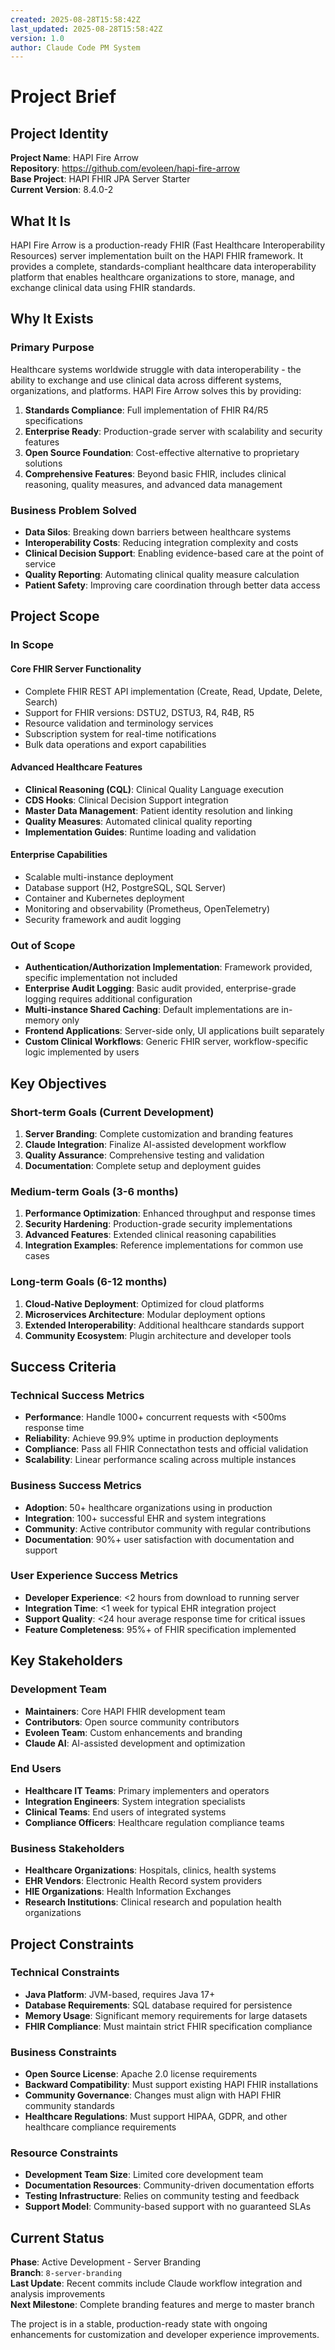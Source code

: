 ```yaml
---
created: 2025-08-28T15:58:42Z
last_updated: 2025-08-28T15:58:42Z
version: 1.0
author: Claude Code PM System
---
```


# Project Brief

## Project Identity

**Project Name**: HAPI Fire Arrow  
**Repository**: https://github.com/evoleen/hapi-fire-arrow  
**Base Project**: HAPI FHIR JPA Server Starter  
**Current Version**: 8.4.0-2  

## What It Is

HAPI Fire Arrow is a production-ready FHIR (Fast Healthcare Interoperability Resources) server implementation built on the HAPI FHIR framework. It provides a complete, standards-compliant healthcare data interoperability platform that enables healthcare organizations to store, manage, and exchange clinical data using FHIR standards.

## Why It Exists

### Primary Purpose
Healthcare systems worldwide struggle with data interoperability - the ability to exchange and use clinical data across different systems, organizations, and platforms. HAPI Fire Arrow solves this by providing:

1. **Standards Compliance**: Full implementation of FHIR R4/R5 specifications
2. **Enterprise Ready**: Production-grade server with scalability and security features
3. **Open Source Foundation**: Cost-effective alternative to proprietary solutions
4. **Comprehensive Features**: Beyond basic FHIR, includes clinical reasoning, quality measures, and advanced data management

### Business Problem Solved
- **Data Silos**: Breaking down barriers between healthcare systems
- **Interoperability Costs**: Reducing integration complexity and costs
- **Clinical Decision Support**: Enabling evidence-based care at the point of service
- **Quality Reporting**: Automating clinical quality measure calculation
- **Patient Safety**: Improving care coordination through better data access

## Project Scope

### In Scope

#### Core FHIR Server Functionality
- Complete FHIR REST API implementation (Create, Read, Update, Delete, Search)
- Support for FHIR versions: DSTU2, DSTU3, R4, R4B, R5
- Resource validation and terminology services
- Subscription system for real-time notifications
- Bulk data operations and export capabilities

#### Advanced Healthcare Features
- **Clinical Reasoning (CQL)**: Clinical Quality Language execution
- **CDS Hooks**: Clinical Decision Support integration
- **Master Data Management**: Patient identity resolution and linking  
- **Quality Measures**: Automated clinical quality reporting
- **Implementation Guides**: Runtime loading and validation

#### Enterprise Capabilities
- Scalable multi-instance deployment
- Database support (H2, PostgreSQL, SQL Server)
- Container and Kubernetes deployment
- Monitoring and observability (Prometheus, OpenTelemetry)
- Security framework and audit logging

### Out of Scope
- **Authentication/Authorization Implementation**: Framework provided, specific implementation not included
- **Enterprise Audit Logging**: Basic audit provided, enterprise-grade logging requires additional configuration
- **Multi-instance Shared Caching**: Default implementations are in-memory only
- **Frontend Applications**: Server-side only, UI applications built separately
- **Custom Clinical Workflows**: Generic FHIR server, workflow-specific logic implemented by users

## Key Objectives

### Short-term Goals (Current Development)
1. **Server Branding**: Complete customization and branding features
2. **Claude Integration**: Finalize AI-assisted development workflow
3. **Quality Assurance**: Comprehensive testing and validation
4. **Documentation**: Complete setup and deployment guides

### Medium-term Goals (3-6 months)
1. **Performance Optimization**: Enhanced throughput and response times
2. **Security Hardening**: Production-grade security implementations
3. **Advanced Features**: Extended clinical reasoning capabilities
4. **Integration Examples**: Reference implementations for common use cases

### Long-term Goals (6-12 months)
1. **Cloud-Native Deployment**: Optimized for cloud platforms
2. **Microservices Architecture**: Modular deployment options
3. **Extended Interoperability**: Additional healthcare standards support
4. **Community Ecosystem**: Plugin architecture and developer tools

## Success Criteria

### Technical Success Metrics
- **Performance**: Handle 1000+ concurrent requests with <500ms response time
- **Reliability**: Achieve 99.9% uptime in production deployments
- **Compliance**: Pass all FHIR Connectathon tests and official validation
- **Scalability**: Linear performance scaling across multiple instances

### Business Success Metrics
- **Adoption**: 50+ healthcare organizations using in production
- **Integration**: 100+ successful EHR and system integrations
- **Community**: Active contributor community with regular contributions
- **Documentation**: 90%+ user satisfaction with documentation and support

### User Experience Success Metrics
- **Developer Experience**: <2 hours from download to running server
- **Integration Time**: <1 week for typical EHR integration project
- **Support Quality**: <24 hour average response time for critical issues
- **Feature Completeness**: 95%+ of FHIR specification implemented

## Key Stakeholders

### Development Team
- **Maintainers**: Core HAPI FHIR development team
- **Contributors**: Open source community contributors  
- **Evoleen Team**: Custom enhancements and branding
- **Claude AI**: AI-assisted development and optimization

### End Users
- **Healthcare IT Teams**: Primary implementers and operators
- **Integration Engineers**: System integration specialists
- **Clinical Teams**: End users of integrated systems
- **Compliance Officers**: Healthcare regulation compliance teams

### Business Stakeholders
- **Healthcare Organizations**: Hospitals, clinics, health systems
- **EHR Vendors**: Electronic Health Record system providers
- **HIE Organizations**: Health Information Exchanges
- **Research Institutions**: Clinical research and population health organizations

## Project Constraints

### Technical Constraints
- **Java Platform**: JVM-based, requires Java 17+
- **Database Requirements**: SQL database required for persistence
- **Memory Usage**: Significant memory requirements for large datasets
- **FHIR Compliance**: Must maintain strict FHIR specification compliance

### Business Constraints
- **Open Source License**: Apache 2.0 license requirements
- **Backward Compatibility**: Must support existing HAPI FHIR installations
- **Community Governance**: Changes must align with HAPI FHIR community standards
- **Healthcare Regulations**: Must support HIPAA, GDPR, and other healthcare compliance requirements

### Resource Constraints
- **Development Team Size**: Limited core development team
- **Documentation Resources**: Community-driven documentation efforts
- **Testing Infrastructure**: Relies on community testing and feedback
- **Support Model**: Community-based support with no guaranteed SLAs

## Current Status

**Phase**: Active Development - Server Branding  
**Branch**: `8-server-branding`  
**Last Update**: Recent commits include Claude workflow integration and analysis improvements  
**Next Milestone**: Complete branding features and merge to master branch  

The project is in a stable, production-ready state with ongoing enhancements for customization and developer experience improvements.